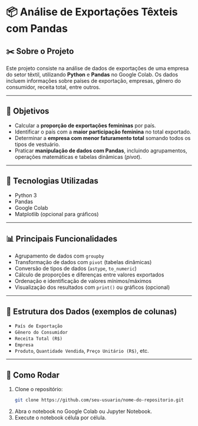 # 📦 Análise de Exportações Têxteis com Pandas

## ✂️ Sobre o Projeto

Este projeto consiste na análise de dados de exportações de uma empresa do setor têxtil, utilizando **Python** e **Pandas** no Google Colab. Os dados incluem informações sobre países de exportação, empresas, gênero do consumidor, receita total, entre outros.

---

## 🎯 Objetivos

- Calcular a **proporção de exportações femininas** por país.
- Identificar o país com a **maior participação feminina** no total exportado.
- Determinar a **empresa com menor faturamento total** somando todos os tipos de vestuário.
- Praticar **manipulação de dados com Pandas**, incluindo agrupamentos, operações matemáticas e tabelas dinâmicas (*pivot*).

---

## 🧰 Tecnologias Utilizadas

- Python 3
- Pandas
- Google Colab
- Matplotlib (opcional para gráficos)

---

## 📊 Principais Funcionalidades

- Agrupamento de dados com `groupby`
- Transformação de dados com `pivot` (tabelas dinâmicas)
- Conversão de tipos de dados (`astype`, `to_numeric`)
- Cálculo de proporções e diferenças entre valores exportados
- Ordenação e identificação de valores mínimos/máximos
- Visualização dos resultados com `print()` ou gráficos (opcional)

---

## 📁 Estrutura dos Dados (exemplos de colunas)

- `País de Exportação`
- `Gênero do Consumidor`
- `Receita Total (R$)`
- `Empresa`
- `Produto`, `Quantidade Vendida`, `Preço Unitário (R$)`, etc.

---

## 🚀 Como Rodar

1. Clone o repositório:
   ```bash
   git clone https://github.com/seu-usuario/nome-do-repositorio.git
   ````
2. Abra o notebook no Google Colab ou Jupyter Notebook.
3. Execute o notebook célula por célula.

